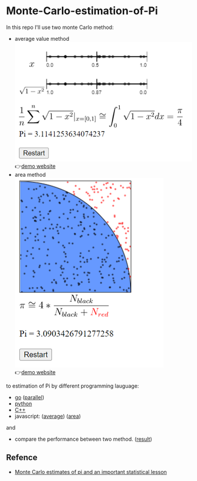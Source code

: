 # Monte-Carlo-estimation-of-Pi

In this repo I'll use two monte Carlo method:  
- average value method  
<kbd><img src="monte_carlo_average.png"></kbd>  
👉[demo website](https://hsushihhsueh.github.io/Monte-Carlo-estimation-of-Pi/monte_carlo_average.html)  
- area method  
<kbd><img src="monte_carlo_area.png"></kbd>    
👉[demo website](https://hsushihhsueh.github.io/Monte-Carlo-estimation-of-Pi/monte_carlo_area.html)  

to estimation of Pi by different programming lauguage:  
- [go](monte_carlo.go) ([parallel](monte_carlo_parallel.go))
- [python](monte_carlo.py)
- [C++](monte_carlo.cpp)
- javascript: ([average](monte_carlo_average.html)) ([area](monte_carlo_area.html))

and  
- compare the performance between two method. ([result](monte_carlo_comparison.ipynb))

## Refence
- [Monte Carlo estimates of pi and an important statistical lesson](https://blogs.sas.com/content/iml/2016/03/14/monte-carlo-estimates-of-pi.html)
